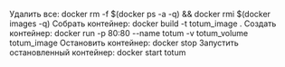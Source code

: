 Удалить все: docker rm -f $(docker ps -a -q) && docker rmi $(docker images -q)
Собрать контейнер: docker build -t totum_image .
Создать контейнер: docker run -p 80:80 --name totum -v totum_volume totum_image 
Остановить контейнер: docker stop 
Запустить остановленный контейнер: docker start totum
